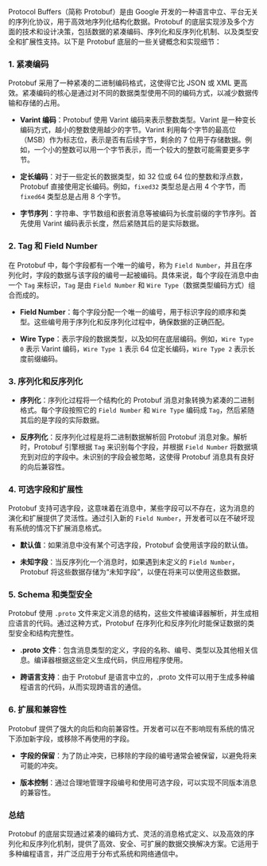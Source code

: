 Protocol Buffers（简称 Protobuf）是由 Google 开发的一种语言中立、平台无关的序列化协议，用于高效地序列化结构化数据。Protobuf 的底层实现涉及多个方面的技术和设计决策，包括数据的紧凑编码、序列化和反序列化机制、以及类型安全和扩展性支持。以下是 Protobuf 底层的一些关键概念和实现细节：

### 1. 紧凑编码
Protobuf 采用了一种紧凑的二进制编码格式，这使得它比 JSON 或 XML 更高效。紧凑编码的核心是通过对不同的数据类型使用不同的编码方式，以减少数据传输和存储的占用。

- **Varint 编码**：Protobuf 使用 Varint 编码来表示整数类型。Varint 是一种变长编码方式，越小的整数使用越少的字节。Varint 利用每个字节的最高位（MSB）作为标志位，表示是否有后续字节，剩余的 7 位用于存储数据。例如，一个小的整数可以用一个字节表示，而一个较大的整数可能需要更多字节。
  
- **定长编码**：对于一些定长的数据类型，如 32 位或 64 位的整数和浮点数，Protobuf 直接使用定长编码。例如，`fixed32` 类型总是占用 4 个字节，而 `fixed64` 类型总是占用 8 个字节。

- **字节序列**：字符串、字节数组和嵌套消息等被编码为长度前缀的字节序列。首先使用 Varint 编码表示长度，然后紧随其后的是实际数据。

### 2. Tag 和 Field Number
在 Protobuf 中，每个字段都有一个唯一的编号，称为 `Field Number`，并且在序列化时，字段的数据与该字段的编号一起被编码。具体来说，每个字段在消息中由一个 `Tag` 来标识，`Tag` 是由 `Field Number` 和 `Wire Type`（数据类型编码方式）组合而成的。

- **Field Number**：每个字段分配一个唯一的编号，用于标识字段的顺序和类型。这些编号用于序列化和反序列化过程中，确保数据的正确匹配。
  
- **Wire Type**：表示字段的数据类型，以及如何在底层编码。例如，`Wire Type 0` 表示 Varint 编码，`Wire Type 1` 表示 64 位定长编码，`Wire Type 2` 表示长度前缀编码。

### 3. 序列化和反序列化

- **序列化**：序列化过程将一个结构化的 Protobuf 消息对象转换为紧凑的二进制格式。每个字段按照它的 `Field Number` 和 `Wire Type` 编码成 `Tag`，然后紧随其后的是字段的实际数据。
  
- **反序列化**：反序列化过程是将二进制数据解析回 Protobuf 消息对象。解析时，Protobuf 引擎根据 `Tag` 来识别每个字段，并根据 `Field Number` 将数据填充到对应的字段中。未识别的字段会被忽略，这使得 Protobuf 消息具有良好的向后兼容性。

### 4. 可选字段和扩展性
Protobuf 支持可选字段，这意味着在消息中，某些字段可以不存在，这为消息的演化和扩展提供了灵活性。通过引入新的 `Field Number`，开发者可以在不破坏现有系统的情况下扩展消息格式。

- **默认值**：如果消息中没有某个可选字段，Protobuf 会使用该字段的默认值。

- **未知字段**：当反序列化一个消息时，如果遇到未定义的 `Field Number`，Protobuf 将这些数据存储为“未知字段”，以便在将来可以使用这些数据。

### 5. Schema 和类型安全
Protobuf 使用 `.proto` 文件来定义消息的结构，这些文件被编译器解析，并生成相应语言的代码。通过这种方式，Protobuf 在序列化和反序列化时能保证数据的类型安全和结构完整性。

- **.proto 文件**：包含消息类型的定义，字段的名称、编号、类型以及其他相关信息。编译器根据这些定义生成代码，供应用程序使用。

- **跨语言支持**：由于 Protobuf 是语言中立的，.proto 文件可以用于生成多种编程语言的代码，从而实现跨语言的通信。

### 6. 扩展和兼容性
Protobuf 提供了强大的向后和向前兼容性。开发者可以在不影响现有系统的情况下添加新字段，或移除不再使用的字段。

- **字段的保留**：为了防止冲突，已移除的字段的编号通常会被保留，以避免将来可能的冲突。

- **版本控制**：通过合理地管理字段编号和使用可选字段，可以实现不同版本消息的兼容性。

### 总结
Protobuf 的底层实现通过紧凑的编码方式、灵活的消息格式定义、以及高效的序列化和反序列化机制，提供了高效、安全、可扩展的数据交换解决方案。它适用于多种编程语言，并广泛应用于分布式系统和网络通信中。